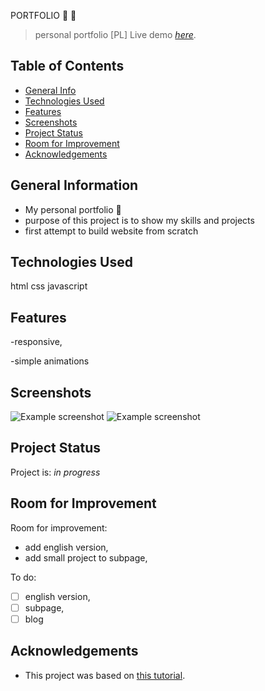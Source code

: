 PORTFOLIO :horse: :chicken:

> personal portfolio [PL]
> Live demo [_here_](https://agnieszkakonkogut.netlify.app/).

## Table of Contents

- [General Info](#general-information)
- [Technologies Used](#technologies-used)
- [Features](#features)
- [Screenshots](#screenshots)
- [Project Status](#project-status)
- [Room for Improvement](#room-for-improvement)
- [Acknowledgements](#acknowledgements)

## General Information

- My personal portfolio :woman:
- purpose of this project is to show my skills and projects
- first attempt to build website from scratch

## Technologies Used

html css javascript

## Features

-responsive,

-simple animations

## Screenshots

![Example screenshot](https://user-images.githubusercontent.com/73693874/190712310-57f31cd1-5db6-441a-8f86-36a98ce5dde7.jpg)
![Example screenshot](https://user-images.githubusercontent.com/73693874/190713682-09257a79-062d-485a-83b4-06da8de64a59.jpg)

## Project Status

Project is: _in progress_

## Room for Improvement

Room for improvement:

- add english version,
- add small project to subpage,

To do:

- [ ] english version,
- [ ] subpage,
- [ ] blog

## Acknowledgements

- This project was based on [this tutorial](https://scrimba.com/learn/portfolio).
